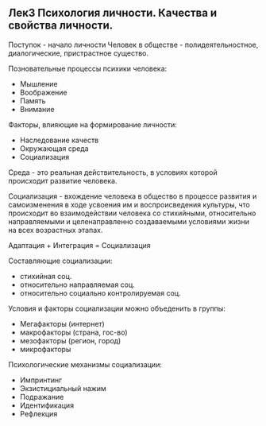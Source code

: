 ## Лек3 Психология личности. Качества и свойства личности.

Поступок - начало личности
Человек в обществе - полидеятельностное, диалогические, пристрастное существо.   

Позновательные процессы психики человека:
- Мышление
- Воображение
- Память
- Внимание

Факторы, влияющие на формирование личности:

- Наследование качеств
- Окружающая среда
- Социализация

Среда - это реальная действительность, в условиях которой происходит развитие человека. 

Социализация - вхождение человека в общество в процессе развития и самоизменения в ходе усвоения им и воспроисведения культуры, что происходит во взаимодействии человека со стихийными, относительно направляемыми и целенаправленно создаваемыми условиями жизни на всех возрастных этапах.

Адаптация + Интеграция = Социализация 

Составляющие социализации:

- стихийная соц.
- относительно направляемая соц.
- относительно социально контролируемая соц. 

Условия и факторы социализации можно объеденить в группы:

- Мегафакторы (интернет)
- макрофакторы (страна, гос-во)
- мезофакторы (регион, город)
- микрофакторы


Психологические механизмы социализации:

- Импринтинг
- Экзистициальный нажим
- Подражание
- Идентификация
- Рефлекция

